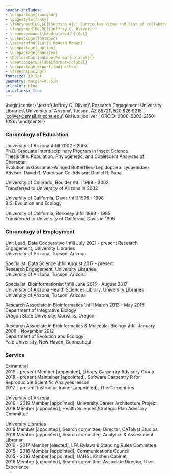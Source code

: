 ```yaml
---
header-includes:
- \usepackage{fancyhdr}
- \pagestyle{fancy}
- \fancyhead[LO,LE]{Section 4{:} Curriculum Vitae and list of collaborators}
- \fancyhead[RO,RE]{Jeffrey C. Oliver}
- \renewcommand{\headrulewidth}{0pt}
- \usepackage{fontspec}
- \setmainfont{Latin Modern Roman}
- \usepackage{caption}
- \usepackage{enumitem}
- \DeclareCaptionLabelFormat{nolabel}{}
- \captionsetup{labelformat=nolabel}
- \usepackage[export]{adjustbox}
- \frenchspacing{}
fontsize: 10.5pt
geometry: margin=0.75in
urlcolor: blue
colorlinks: true
---
```


\begin{center}
\textbf{Jeffrey C. Oliver}\\
Research Engagement
University Libraries\\
University of Arizona\\
Tucson, AZ 85721\\
520.626.9215 | jcoliver@email.arizona.edu\\
GitHub: jcoliver | ORCiD: 0000-0003-2160-1086\\
\end{center}

### Chronology of Education

University of Arizona \hfill 2002 - 2007  
Ph.D. Graduate Interdisciplinary Program in Insect Science  
Thesis title: Population, Phylogenetic, and Coalescent Analyses of Character  
Evolution in Gossamer-Winged Butterflies (Lepidoptera: Lycaenidae)  
Advisor: David R. Maddison Co-Advisor: Daniel R. Papaj

University of Colorado, Boulder \hfill 1999 - 2002  
Transferred to University of Arizona in 2002

University of California, Davis \hfill 1995 - 1998  
B.S. Evolution and Ecology

University of California, Berkeley \hfill 1993 - 1995  
Transferred to University of California, Davis in 1995

### Chronology of Employment
Unit Lead, Data Cooperative \hfill July 2021 - present
Research Engagement, University Libraries  
University of Arizona, Tucson, Arizona

Specialist, Data Science \hfill August 2017 - present  
Research Engagement, University Libraries  
University of Arizona, Tucson, Arizona

Specialist, Bioinformationist \hfill June 2015 - August 2017  
University of Arizona Health Sciences Library, University Libraries  
University of Arizona, Tucson, Arizona

Research Associate in Bioinformatics \hfill March 2013 - May 2015  
Department of Integrative Biology  
Oregon State University, Corvallis, Oregon

Research Associate in Bioinformatics & Molecular Biology \hfill January 2008 - November 2012  
Department of Evolution and Ecology  
Yale University, New Haven, Connecticut

### Service
Extramural  
2019 - present  Member [appointed], Library Carpentry Advisory Group  
2018 - present Maintainer [appointed], Software Carpentry R for Reproducible Scientific Analyses lesson  
2017 - present	Instructor trainer [appointed], The Carpentries  

University of Arizona  
2016 - 2019	Member [appointed], University Career Architecture Project  
2018  Member [appointed], Health Sciences Strategic Plan Advisory Committee  

University Libraries  
2019  Member [appointed], Search committee, Director, CATalyst Studios  
2018  Member [appointed], Search committee, Analytics & Assessment Librarian  
2016 - 2017	Member [elected], LFA Bylaws & Standing Rules Committee  
2015 - 2016	Member [appointed], Communications Council  
2015 - 2016	Member [appointed], UAHSL Kitchen Cabinet  
2016	Member [appointed], Search committee, Associate Director, User Experience  
